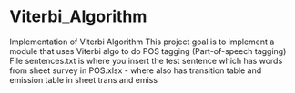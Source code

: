 # Viterbi_Algorithm
Implementation of Viterbi Algorithm
This project goal is to implement a module that uses Viterbi algo to do POS tagging (Part-of-speech tagging)
File sentences.txt is where you insert the test sentence which has words from sheet survey in POS.xlsx - where also has transition table and emission table in sheet trans and emiss
